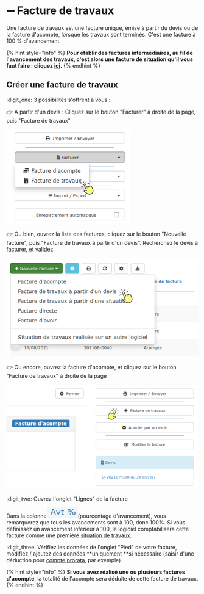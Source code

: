 # ➖ Facture de travaux

Une facture de travaux est une facture unique, émise à partir du devis ou de la facture d'acompte, lorsque les travaux sont terminés. C'est une facture à 100 % d'avancement.

{% hint style="info" %}
**Pour établir des factures intermédiaires, au fil de l'avancement des travaux, c'est alors une facture de situation qu'il vous faut faire : cliquez **[**ici**](situation-de-travaux.md)**.**
{% endhint %}



## Créer une facture de travaux



:digit_one: 3 possibilités s'offrent à vous :

:point_right: A partir d'un devis : Cliquez sur le bouton "Facturer" à droite de la page, puis "Facture de travaux"

![](<../../../.gitbook/assets/screenshot-153b- (1).png>)

:point_right: Ou bien, ouvrez la liste des factures, cliquez sur le bouton "Nouvelle facture", puis "Facture de travaux à partir d'un devis". Recherchez le devis à facturer, et validez.

![](../../../.gitbook/assets/screenshot-154b-.png)

:point_right: Ou encore, ouvrez la facture d'acompte, et cliquez sur le bouton "Facture de travaux" à droite de la page

![](../../../.gitbook/assets/screenshot-157-.png)

:digit_two: Ouvrez l'onglet "Lignes" de la facture

Dans la colonne![](../../../.gitbook/assets/screenshot-158-.png)(pourcentage d'avancement), vous remarquerez que tous les avancements sont à 100, donc 100%. Si vous définissez un avancement inférieur à 100, le logiciel comptabilisera cette facture comme une première [situation de travaux](situation-de-travaux.md).



:digit_three: Vérifiez les données de l'onglet "Pied" de votre facture, modifiez / ajoutez des données **uniquement **si nécessaire (saisir d'une déduction pour [compte prorata](../../les-devis/le-devis-en-details/deductions-complementaires/le-compte-prorata.md#dans-la-facture), par exemple).



{% hint style="info" %}
**Si vous avez réalisé une  ou plusieurs factures d'acompte**, la totalité de l'acompte sera déduite de cette facture de travaux.
{% endhint %}

